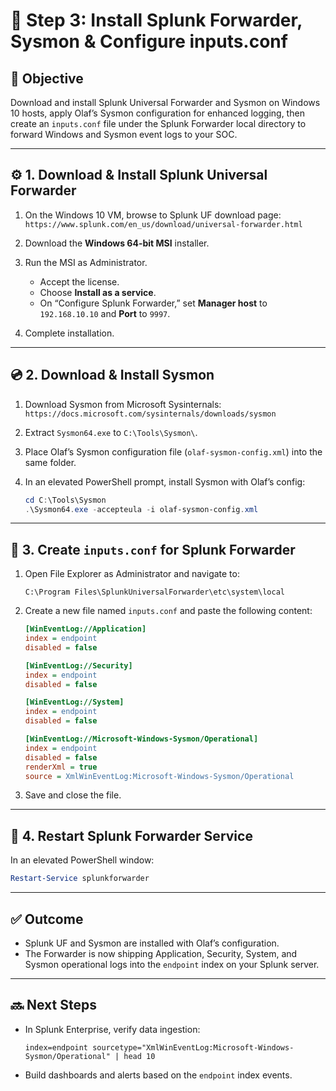 # 🔄 Step 3: Install Splunk Forwarder, Sysmon & Configure inputs.conf

## 🧠 Objective

Download and install Splunk Universal Forwarder and Sysmon on Windows 10 hosts, apply Olaf’s Sysmon configuration for enhanced logging, then create an `inputs.conf` file under the Splunk Forwarder local directory to forward Windows and Sysmon event logs to your SOC.

---

## ⚙️ 1. Download & Install Splunk Universal Forwarder

1. On the Windows 10 VM, browse to Splunk UF download page:
   `https://www.splunk.com/en_us/download/universal-forwarder.html`
2. Download the **Windows 64-bit MSI** installer.
3. Run the MSI as Administrator.

   * Accept the license.
   * Choose **Install as a service**.
   * On “Configure Splunk Forwarder,” set **Manager host** to `192.168.10.10` and **Port** to `9997`.
4. Complete installation.

---

## 💿 2. Download & Install Sysmon

1. Download Sysmon from Microsoft Sysinternals:
   `https://docs.microsoft.com/sysinternals/downloads/sysmon`
2. Extract `Sysmon64.exe` to `C:\Tools\Sysmon\`.
3. Place Olaf’s Sysmon configuration file (`olaf-sysmon-config.xml`) into the same folder.
4. In an elevated PowerShell prompt, install Sysmon with Olaf’s config:

   ```powershell
   cd C:\Tools\Sysmon
   .\Sysmon64.exe -accepteula -i olaf-sysmon-config.xml
   ```

---

## 📝 3. Create `inputs.conf` for Splunk Forwarder

1. Open File Explorer as Administrator and navigate to:

   ```text
   C:\Program Files\SplunkUniversalForwarder\etc\system\local
   ```
2. Create a new file named `inputs.conf` and paste the following content:

   ```ini
   [WinEventLog://Application]
   index = endpoint
   disabled = false

   [WinEventLog://Security]
   index = endpoint
   disabled = false

   [WinEventLog://System]
   index = endpoint
   disabled = false

   [WinEventLog://Microsoft-Windows-Sysmon/Operational]
   index = endpoint
   disabled = false
   renderXml = true
   source = XmlWinEventLog:Microsoft-Windows-Sysmon/Operational
   ```
3. Save and close the file.

---

## 🔄 4. Restart Splunk Forwarder Service

In an elevated PowerShell window:

```powershell
Restart-Service splunkforwarder
```

---

## ✅ Outcome

* Splunk UF and Sysmon are installed with Olaf’s configuration.
* The Forwarder is now shipping Application, Security, System, and Sysmon operational logs into the `endpoint` index on your Splunk server.

---

## 🔜 Next Steps

* In Splunk Enterprise, verify data ingestion:

  ```spl
  index=endpoint sourcetype="XmlWinEventLog:Microsoft-Windows-Sysmon/Operational" | head 10
  ```
* Build dashboards and alerts based on the `endpoint` index events.

